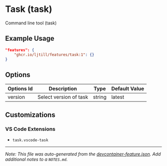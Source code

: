 
# Task (task)

Command line tool (task)

## Example Usage

```json
"features": {
    "ghcr.io/ljtill/features/task:1": {}
}
```

## Options

| Options Id | Description | Type | Default Value |
|-----|-----|-----|-----|
| version | Select version of task | string | latest |

## Customizations

### VS Code Extensions

- `task.vscode-task`



---

_Note: This file was auto-generated from the [devcontainer-feature.json](https://github.com/ljtill/features/blob/main/src/task/devcontainer-feature.json).  Add additional notes to a `NOTES.md`._
